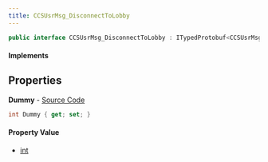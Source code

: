 ```yaml
---
title: CCSUsrMsg_DisconnectToLobby
---
```


```csharp
public interface CCSUsrMsg_DisconnectToLobby : ITypedProtobuf<CCSUsrMsg_DisconnectToLobby>, INativeHandle, INetMessage<CCSUsrMsg_DisconnectToLobby>, IDisposable
```

#### Implements

## Properties

**Dummy** - [Source Code](https://github.com/swiftly-solution/swiftlys2/blob/main/managed/src/SwiftlyS2.Generated/Protobufs/Interfaces/CCSUsrMsg_DisconnectToLobby.cs#L18)

```csharp
int Dummy { get; set; }
```

#### Property Value

- [int](https://learn.microsoft.com/dotnet/api/system.int32)


